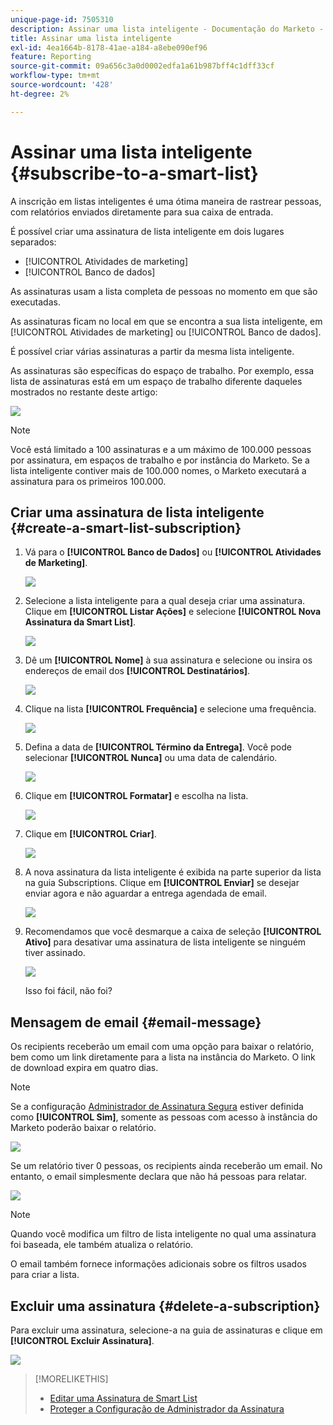 ```yaml
---
unique-page-id: 7505310
description: Assinar uma lista inteligente - Documentação do Marketo - Documentação do produto
title: Assinar uma lista inteligente
exl-id: 4ea1664b-8178-41ae-a184-a8ebe090ef96
feature: Reporting
source-git-commit: 09a656c3a0d0002edfa1a61b987bff4c1dff33cf
workflow-type: tm+mt
source-wordcount: '428'
ht-degree: 2%

---
```


# Assinar uma lista inteligente {#subscribe-to-a-smart-list}

A inscrição em listas inteligentes é uma ótima maneira de rastrear pessoas, com relatórios enviados diretamente para sua caixa de entrada.

É possível criar uma assinatura de lista inteligente em dois lugares separados:

* [!UICONTROL Atividades de marketing]
* [!UICONTROL Banco de dados]

As assinaturas usam a lista completa de pessoas no momento em que são executadas.

As assinaturas ficam no local em que se encontra a sua lista inteligente, em [!UICONTROL Atividades de marketing] ou [!UICONTROL Banco de dados].

É possível criar várias assinaturas a partir da mesma lista inteligente.

As assinaturas são específicas do espaço de trabalho. Por exemplo, essa lista de assinaturas está em um espaço de trabalho diferente daqueles mostrados no restante deste artigo:

![](assets/one.png)

>[!NOTE]
>
>Você está limitado a 100 assinaturas e a um máximo de 100.000 pessoas por assinatura, em espaços de trabalho e por instância do Marketo. Se a lista inteligente contiver mais de 100.000 nomes, o Marketo executará a assinatura para os primeiros 100.000.

## Criar uma assinatura de lista inteligente {#create-a-smart-list-subscription}

1. Vá para o **[!UICONTROL Banco de Dados]** ou **[!UICONTROL Atividades de Marketing]**.

   ![](assets/db.png)

1. Selecione a lista inteligente para a qual deseja criar uma assinatura. Clique em **[!UICONTROL Listar Ações]** e selecione **[!UICONTROL Nova Assinatura da Smart List]**.

   ![](assets/three.png)

1. Dê um **[!UICONTROL Nome]** à sua assinatura e selecione ou insira os endereços de email dos **[!UICONTROL Destinatários]**.

   ![](assets/image2015-9-14-13-3a18-3a38.png)

1. Clique na lista **[!UICONTROL Frequência]** e selecione uma frequência.

   ![](assets/image2015-9-14-13-3a21-3a21.png)

1. Defina a data de **[!UICONTROL Término da Entrega]**. Você pode selecionar **[!UICONTROL Nunca]** ou uma data de calendário.

   ![](assets/image2015-9-14-13-3a23-3a37.png)

1. Clique em **[!UICONTROL Formatar]** e escolha na lista.

   ![](assets/image2015-9-14-13-3a25-3a25.png)

1. Clique em **[!UICONTROL Criar]**.

   ![](assets/image2015-9-11-15-3a58-3a4.png)

1. A nova assinatura da lista inteligente é exibida na parte superior da lista na guia Subscriptions. Clique em **[!UICONTROL Enviar]** se desejar enviar agora e não aguardar a entrega agendada de email.

   ![](assets/eight.png)

1. Recomendamos que você desmarque a caixa de seleção **[!UICONTROL Ativo]** para desativar uma assinatura de lista inteligente se ninguém tiver assinado.

   ![](assets/nine.png)

   Isso foi fácil, não foi?

## Mensagem de email {#email-message}

Os recipients receberão um email com uma opção para baixar o relatório, bem como um link diretamente para a lista na instância do Marketo. O link de download expira em quatro dias.

>[!NOTE]
>
>Se a configuração [Administrador de Assinatura Segura](/help/marketo/product-docs/reporting/basic-reporting/report-subscriptions/secure-the-subscription-admin-setting.md) estiver definida como **[!UICONTROL Sim]**, somente as pessoas com acesso à instância do Marketo poderão baixar o relatório.

![](assets/image2015-4-17-15-3a46-3a47.png)

Se um relatório tiver 0 pessoas, os recipients ainda receberão um email. No entanto, o email simplesmente declara que não há pessoas para relatar.

![](assets/image2015-4-17-16-3a11-3a8.png)

>[!NOTE]
>
>Quando você modifica um filtro de lista inteligente no qual uma assinatura foi baseada, ele também atualiza o relatório.

O email também fornece informações adicionais sobre os filtros usados para criar a lista.

## Excluir uma assinatura {#delete-a-subscription}

Para excluir uma assinatura, selecione-a na guia de assinaturas e clique em **[!UICONTROL Excluir Assinatura]**.

![](assets/twelve.png)

>[!MORELIKETHIS]
>
>* [Editar uma Assinatura de Smart List](/help/marketo/product-docs/reporting/basic-reporting/report-subscriptions/edit-a-smart-list-subscription.md)
>* [Proteger a Configuração de Administrador da Assinatura](/help/marketo/product-docs/reporting/basic-reporting/report-subscriptions/secure-the-subscription-admin-setting.md)
